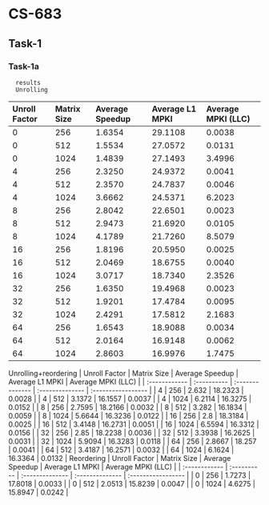 # CS-683
## Task-1
### Task-1a
      results
      Unrolling 
| Unroll Factor | Matrix Size | Average Speedup | Average L1 MPKI | Average MPKI (LLC) |
| :------------ | :---------- | :-------------- | :-------------- | :----------------- |
| 0             | 256         | 1.6354          | 29.1108         | 0.0038             |
| 0             | 512         | 1.5534          | 27.0572         | 0.0131             |
| 0             | 1024        | 1.4839          | 27.1493         | 3.4996             |
| 4             | 256         | 2.3250          | 24.9372         | 0.0041             |
| 4             | 512         | 2.3570          | 24.7837         | 0.0046             |
| 4             | 1024        | 3.6662          | 24.5371         | 6.2023             |
| 8             | 256         | 2.8042          | 22.6501         | 0.0023             |
| 8             | 512         | 2.9473          | 21.6920         | 0.0105             |
| 8             | 1024        | 4.1789          | 21.7260         | 8.5079             |
| 16            | 256         | 1.8196          | 20.5950         | 0.0025             |
| 16            | 512         | 2.0469          | 18.6755         | 0.0040             |
| 16            | 1024        | 3.0717          | 18.7340         | 2.3526             |
| 32            | 256         | 1.6350          | 19.4968         | 0.0023             |
| 32            | 512         | 1.9201          | 17.4784         | 0.0095             |
| 32            | 1024        | 2.4291          | 17.5812         | 2.1683             |
| 64            | 256         | 1.6543          | 18.9088         | 0.0034             |
| 64            | 512         | 2.0164          | 16.9148         | 0.0062             |
| 64            | 1024        | 2.8603          | 16.9976         | 1.7475             |
Unrolling+reordering
| Unroll Factor | Matrix Size | Average Speedup | Average L1 MPKI | Average MPKI (LLC) |
| :------------ | :---------- | :-------------- | :-------------- | :----------------- |
| 4             | 256         | 2.632           | 18.2323         | 0.0028             |
| 4             | 512         | 3.1372          | 16.1557         | 0.0037             |
| 4             | 1024        | 6.2114          | 16.3275         | 0.0152             |
| 8             | 256         | 2.7595          | 18.2166         | 0.0032             |
| 8             | 512         | 3.282           | 16.1834         | 0.0059             |
| 8             | 1024        | 5.6644          | 16.3236         | 0.0122             |
| 16            | 256         | 2.8             | 18.3184         | 0.0025             |
| 16            | 512         | 3.4148          | 16.2731         | 0.0051             |
| 16            | 1024        | 6.5594          | 16.3312         | 0.0156             |
| 32            | 256         | 2.85            | 18.2238         | 0.0036             |
| 32            | 512         | 3.3938          | 16.2625         | 0.0031             |
| 32            | 1024        | 5.9094          | 16.3283         | 0.0118             |
| 64            | 256         | 2.8667          | 18.257          | 0.0041             |
| 64            | 512         | 3.4187          | 16.2571         | 0.0032             |
| 64            | 1024        | 6.1624          | 16.3364         | 0.0132             |
Reordering
| Unroll Factor | Matrix Size | Average Speedup | Average L1 MPKI | Average MPKI (LLC) |
| :------------ | :---------- | :-------------- | :-------------- | :----------------- |
| 0             | 256         | 1.7273          | 17.8018         | 0.0033             |
| 0             | 512         | 2.0513          | 15.8239         | 0.0047             |
| 0             | 1024        | 4.6275          | 15.8947         | 0.0242             |
